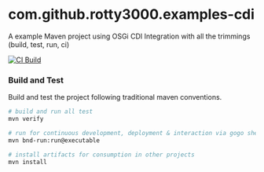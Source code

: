 # com.github.rotty3000.examples-cdi

A example Maven project using OSGi CDI Integration with all the trimmings (build, test, run, ci)

[![CI Build](https://github.com/rotty3000/com.github.rotty3000.examples-cdi/actions/workflows/maven.yml/badge.svg)](https://github.com/rotty3000/com.github.rotty3000.examples-cdi/actions/workflows/maven.yml)

### Build and Test

Build and test the project following traditional maven conventions.

```bash
# build and run all test
mvn verify

# run for continuous development, deployment & interaction via gogo shell
mvn bnd-run:run@executable

# install artifacts for consumption in other projects
mvn install
```
